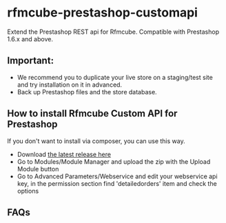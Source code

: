 # rfmcube-prestashop-customapi
Extend the Prestashop REST api for Rfmcube. Compatible with Prestashop 1.6.x and above.

## Important:
- We recommend you to duplicate your live store on a staging/test site and try installation on it in advanced.
- Back up Prestashop files and the store database.

## How to install Rfmcube Custom API for Prestashop

If you don't want to install via composer, you can use this way.

- Download [the latest release here](https://github.com/rfmcube/rfmcube-prestashop-customapi/releases/download/v1.6/rfmcubeapi.zip)
- Go to Modules/Module Manager and upload the zip with the Upload Module button
- Go to Advanced Parameters/Webservice and edit your webservice api key, in the permission section find 'detailedorders' item and check the options

## FAQs
